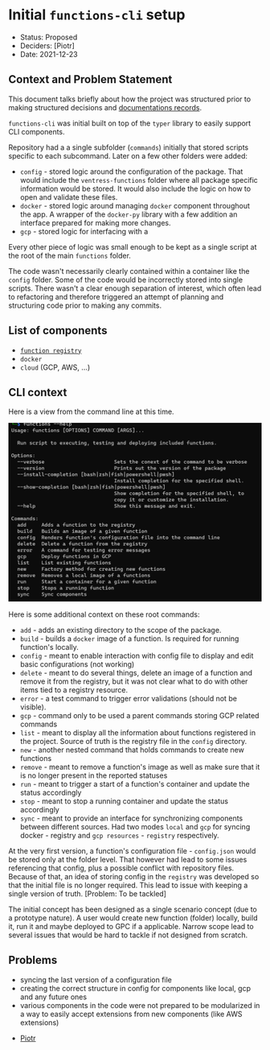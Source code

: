 # Initial `functions-cli` setup

* Status: Proposed
* Deciders: [Piotr] <!-- optional -->
* Date: 2021-12-23

## Context and Problem Statement

This document talks briefly about how the project was structured prior to making structured decisions and [documentations records](../adrs).

`functions-cli` was initial built on top of the `typer` library to easily support CLI components.

Repository had a a single subfolder (`commands`) initially that stored scripts specific to each subcommand. Later on a few other folders were added:

* `config` - stored logic around the configuration of the package. That would include the `ventress-functions` folder where all package specific information would be stored. It would also include the logic on how to open and validate these files.
* `docker` - stored logic around managing `docker` component throughout the app. A wrapper of the `docker-py` library with a few addition an interface prepared for making more changes.
* `gcp` - stored logic for interfacing with a

Every other piece of logic was small enough to be kept as a single script at the root of the main `functions` folder.

The code wasn't necessarily clearly contained within a container like the `config` folder. Some of the code would be incorrectly stored into single scripts. There wasn't a clear enough separation of interest, which often lead to refactoring and therefore triggered an attempt of planning and structuring code prior to making any commits.

## List of components

* [`function registry`](../proposals/function_registry.md)
* `docker`
* `cloud` (GCP, AWS, ...)

## CLI context

Here is a view from the command line at this time.

![23_12_2021_CLI_view](../assets/23_12_2021_CLI_view.png)

Here is some additional context on these root commands:

* `add` - adds an existing directory to the scope of the package.
* `build` - builds a `docker` image of a function. Is required for running function's locally.
* `config` - meant to enable interaction with config file to display and edit basic configurations (not working)
* `delete` - meant to do several things, delete an image of a function and remove it from the registry, but it was not clear what to do with other items tied to a registry resource.
* `error` - a test command to trigger error validations (should not be visible).
* `gcp` - command only to be used a parent commands storing GCP related commands
* `list` - meant to display all the information about functions registered in the project. Source of truth is the registry file in the `config` directory.
* `new` - another nested command that holds commands to create new functions
* `remove` - meant to remove a function's image as well as make sure that it is no longer present in the reported statuses
* `run` - meant to trigger a start of a function's container and update the status accordingly
* `stop` - meant to stop a running container and update the status accordingly
* `sync` - meant to provide an interface for synchronizing components between different sources. Had two modes `local` and `gcp` for syncing docker - registry and `gcp resources` - `registry` respectively.

At the very first version, a function's configuration file - `config.json` would be stored only at the folder level. That however had lead to some issues referencing that config, plus a possible conflict with repository files. Because of that, an idea of storing config in the `registry` was developed so that the initial file is no longer required. This lead to issue with keeping a single version of truth. [Problem: To be tackled]

The initial concept has been designed as a single scenario concept (due to a prototype nature). A user would create new function (folder) locally, build it, run it and maybe deployed to GPC if a applicable. Narrow scope lead to several issues that would be hard to tackle if not designed from scratch.

## Problems

* syncing the last version of a configuration file
* creating the correct structure in config for components like local, gcp and any future ones
* various components in the code were not prepared to be modularized in a way to easily accept extensions from new components (like AWS extensions)

<!-- Shortcuts for links -->
* [Piotr](https://github.com/Katolus)
